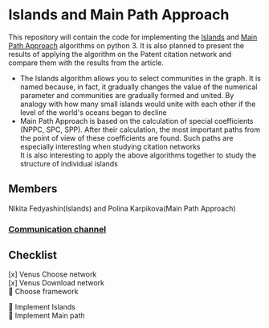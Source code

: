# Islands and Main Path Approach
This repository will contain the code for implementing the [Islands](http://vlado.fmf.uni-lj.si/pub/networks/Doc/Sunbelt/islands.pdf) and [Main Path Approach](https://arxiv.org/pdf/cs/0309023.pdf) algorithms on python 3. It is also planned to present the results of applying the algorithm on the Patent citation network and compare them with the results from the article.  
+ The Islands algorithm allows you to select communities in the graph. It is named because, in fact, it gradually changes the value of the numerical parameter and communities are gradually formed and united. By analogy with how many small islands would unite with each other if the level of the world's oceans began to decline
+ Main Path Approach is based on the calculation of special coefficients (NPPC, SPC, SPP). After their calculation, the most important paths from the point of view of these coefficients are found. Such paths are especially interesting when studying citation networks  
It is also interesting to apply the above algorithms together to study the structure of individual islands
## Members
Nikita Fedyashin(Islands) and Polina Karpikova(Main Path Approach)
### [Communication channel](https://t.me/+q0NI6z5G61JiMzky)
## Checklist
[x] Venus Choose network  
[x] Venus Download network  
:black_square_button: Choose framework  
  
:black_square_button: Implement Islands  
:black_square_button: Implement Main path  

